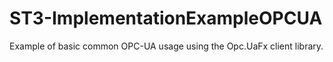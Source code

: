 # ST3-ImplementationExampleOPCUA
Example of basic common OPC-UA usage using the Opc.UaFx client library.
